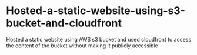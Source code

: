 # Hosted-a-static-website-using-s3-bucket-and-cloudfront
Hosted a static website using AWS s3 bucket and used cloudfront to access the content of the bucket without making it publicly accessible
